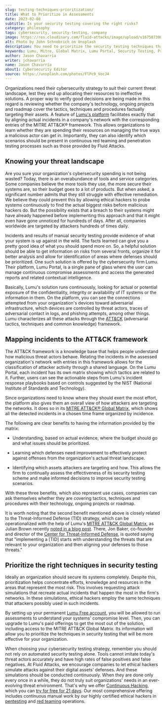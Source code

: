 ```yaml
---
slug: testing-techniques-prioritization/
title: What to Prioritize in Assessments
date: 2023-02-08
subtitle: Is your security testing covering the right risks?
category: philosophy
tags: cybersecurity, security-testing, company
image: https://res.cloudinary.com/fluid-attacks/image/upload/v1675873906/blog/testing-techniques-prioritization/cover_testing_techniques_prioritization.webp
alt: Photo by John Schnobrich on Unsplash
description: You need to prioritize the security testing techniques that cover the actual threats you're facing. We explain how Lumu's MITRE ATT&CK® Global Matrix can help.
keywords: Lumu, Mitre, Global Matrix, Lumu Portal, Security Testing, Prioritization, Continuous Compromise Assessment, Ethical Hacking, Pentesting
author: Jason Chavarría
writer: jchavarria
name: Jason Chavarría
about1: Cybersecurity Editor
source: https://unsplash.com/photos/FlPc9_VocJ4
---
```


Organizations need their cybersecurity strategy
to suit their current threat landscape,
lest they end up allocating their resources
to ineffective solutions.
A proper way to verify good decisions are being made
in this regard
is reviewing whether the company's technology,
ongoing projects and roadmap cover the tactics,
techniques and procedures factually targeting their assets.
A feature of [Lumu's platform](https://portal.lumu.io/account/sign-up)
facilitates exactly that
by aligning actual incidents in a company's network
with the corresponding entries of the MITRE ATT&CK® framework.
This allows organizations to learn
whether they are spending their resources
on managing the true ways a malicious actor can get in.
Importantly,
they can also identify which scenarios should be present
in continuous red teaming and penetration testing processes
such as those provided by Fluid Attacks.

## Knowing your threat landscape

Are you sure
your organization's cybersecurity spending is not being wasted?
Today,
there is an overabundance of tools and service categories.
Some companies believe the more tools they use,
the more secure their systems are,
so their budget goes to a lot of products.
But when asked,
a significant number admits that
they still struggle with effective remediation.
We believe they could prevent this
by allowing ethical hackers to probe systems continuously
to find the actual biggest risks
before malicious hackers do.
But the possibility exists
that a breach to their systems might have already happened
before implementing this approach
and that it might even have gone unnoticed
for hundreds of days.
After all,
companies worldwide are targeted by attackers hundreds of times daily.

Incidents and results of manual security testing
provide evidence of what your system is up against in the wild.
The facts learned
can give you a pretty good idea of what you should spend more on.
So,
a helpful solution should be able to get information on risks
from several fronts,
organize it for better analysis
and allow for identification of areas
where defenses should be prioritized.
One such solution is offered by the cybersecurity firm Lumu.
Their platform,
Lumu Portal,
is a single pane of glass
where the user can manage continuous compromise assessments
and access the generated reports
and related contextual intelligence.

Basically,
Lumu's solution runs continuously,
looking for actual or potential exposure of the confidentiality,
integrity or availability of IT systems
or the information in them.
On the platform,
you can see the connections attempted
from your organization's devices
toward adversarial infrastructure,
which devices are controlled by threat actors,
traces of adversarial contact in logs,
and phishing attempts,
among other things.
Lumu characterizes all these attacks
through the [ATT&CK](https://attack.mitre.org/)
(adversarial tactics, techniques and common knowledge)
framework.

<div>
<cta-banner
buttontxt="Read more"
link="/solutions/red-teaming/"
title="Get started with Fluid Attacks' Red Teaming solution right now"
/>
</div>

## Mapping incidents to the ATT&CK framework

The ATT&CK framework is a knowledge base
that helps people understand
how malicious threat actors behave.
Relating the incidents in the assessed organization's network
with entries in this framework
allows for the classification of attacker activity
through a shared language.
On the Lumu Portal,
each incident has its own matrix
showing which tactics are related to it.
Further,
users can see the actionable steps
from Lumu's incident response playbooks
based on controls suggested by the NIST
(National Institute of Standards and Technology).

Since organizations need to know
where they should exert the most effort,
the platform also gives them an overall view
of how attackers are targeting the networks.
It does so in its [MITRE ATT&CK® Global Matrix](https://docs.lumu.io/portal/en/kb/articles/mitre-attack-global-matrix),
which shows all the detected incidents
in a chosen time frame organized by incidence.

The following are clear benefits
to having the information provided by the matrix:

- Understanding,
  based on actual evidence,
  where the budget should go
  and what issues should be prioritized.

- Learning which defenses need improvement
  to effectively protect against offenses
  from the organization's actual threat landscape.

- Identifying which assets attackers are targeting and how.
  This allows the firm
  to continually assess the effectiveness of its security testing scheme
  and make informed decisions
  to improve security testing scenarios.

With these three benefits,
which also represent use cases,
companies can ask themselves
whether they are covering tactics,
techniques and procedures with their technology,
ongoing projects or roadmap.

<caution-box>

It is worth noting that
the second benefit mentioned above is closely related
to the Threat-Informed Defense (TID) strategy,
which can be operationalized
with the help of Lumu's [MITRE ATT&CK Global Matrix](https://docs.lumu.io/portal/en/kb/articles/mitre-attack-global-matrix),
as Julian Brown recently [noted in a blog post](https://lumu.io/blog/threat-informed-defense).
There,
Jon Baker,
co-founder and director of the [Center for Threat-Informed Defense](https://mitre-engenuity.org/cybersecurity/center-for-threat-informed-defense/),
is quoted saying that
"implementing a \[TID\] starts with understanding the threats
that are relevant to your organization
and then aligning your defenses to those threats."

</caution-box>

## Prioritize the right techniques in security testing

Ideally an organization should secure its systems completely.
Despite this,
prioritization helps concentrate efforts,
knowledge and resources
in the areas that represent the most risk.
This involves requesting attack simulations
that recreate actual incidents
that happen the most in the firm's networks.
In these simulations,
ethical hackers employ the same techniques
that attackers possibly used in such incidents.

By setting up your permanent [Lumu Free account](https://portal.lumu.io/account/sign-up),
you will be allowed to run assessments
to understand your systems' compromise level.
Then,
you can upgrade to Lumu's paid offerings
to get the most out of the solution,
including access to the MITRE ATT&CK Global Matrix.
Its information will allow you to prioritize the techniques
in security testing
that will be more effective for your organization.

When choosing your cybersecurity testing strategy,
remember you should not rely on automated security testing alone.
Tools cannot imitate today's threat actors accurately
and have high rates of false positives and false negatives.
At Fluid Attacks,
we encourage companies to let ethical hackers simulate attacks
against their digital assets' defenses.
And these simulations should be conducted continuously.
When they are done only every once in a while,
they do not truly suit organizations' needs
in an ever-evolving threat environment.
That's why we offer [Continuous Hacking](../../services/continuous-hacking/),
which you can [try for free for 21 days](https://app.fluidattacks.com/SignUp).
Our most comprehensive offering includes continuous manual work
by our highly certified ethical hackers
in [pentesting](../../solutions/penetration-testing/)
and [red teaming](../../solutions/red-teaming/) operations.

